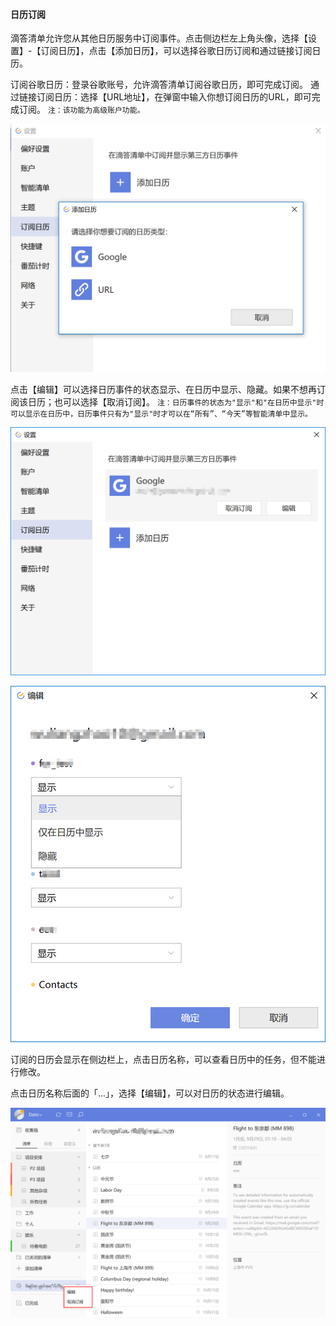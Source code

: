 #### 日历订阅

滴答清单允许您从其他日历服务中订阅事件。点击侧边栏左上角头像，选择【设置】-【订阅日历】，点击【添加日历】，可以选择谷歌日历订阅和通过链接订阅日历。

订阅谷歌日历：登录谷歌账号，允许滴答清单订阅谷歌日历，即可完成订阅。 通过链接订阅日历：选择【URL地址】，在弹窗中输入你想订阅日历的URL，即可完成订阅。 `注：该功能为高级账户功能。`

![win3party1](../../images/Windows/calendar/pasted%20image%200%208.png)

点击【编辑】可以选择日历事件的状态显示、在日历中显示、隐藏。如果不想再订阅该日历；也可以选择【取消订阅】。 `注：日历事件的状态为"显示"和"在日历中显示"时可以显示在日历中，日历事件只有为"显示"时才可以在“所有”、“今天”等智能清单中显示。`

![win3partycal2](../../images/Windows/calendar/pasted%20image%200%209.png)

![win3partycal3](../../images/Windows/calendar/pasted%20image%200%2010.png)

订阅的日历会显示在侧边栏上，点击日历名称，可以查看日历中的任务，但不能进行修改。

点击日历名称后面的「...」，选择【编辑】，可以对日历的状态进行编辑。

![win3partycal4](../../images/Windows/calendar/pasted%20image%200%2011.png)

